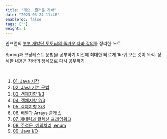 ```yaml
---
title: "개요. 즐거운 자바"
date: "2023-03-24 11:46"
enableToc: false
tags: [""]
weight: 1
---
```


인프런의 <a href='https://www.inflearn.com/course/%EC%A6%90%EA%B1%B0%EC%9A%B4-%EC%9E%90%EB%B0%94' target='_blank'>부부 개발단 토토님의 즐거운 자바 강의</a>를 정리한 노트

Spring과 코딩테스트 문법을 공부하기 이전에 최대한 빠르게 1바퀴 보는 것이 목적. 상세한 내용은 자바의 정석으로 다시 공부하기

<br>

1. [01. Java 시작](brain/Lecture/fun-java/fun-java01)
2. [02. Java 기본 문법](brain/Lecture/fun-java/fun-java02)
3. [03. 객체지향 1/3](brain/Lecture/fun-java/fun-java03)
4. [04. 객체지향 2/3](brain/Lecture/fun-java/fun-java04)
5. [05. 객체지향 3/3](brain/Lecture/fun-java/fun-java05)
6. [06. 배열과 Arrays 클래스](brain/Lecture/fun-java/fun-java06)
7. [07. 제네릭과 컬렉션 프레임워크](brain/Lecture/fun-java/fun-java07)
8. [08. 주석문, 예외처리, enum](brain/Lecture/fun-java/fun-java08)
9. [09. Java I/O](brain/Lecture/fun-java/fun-java09)
